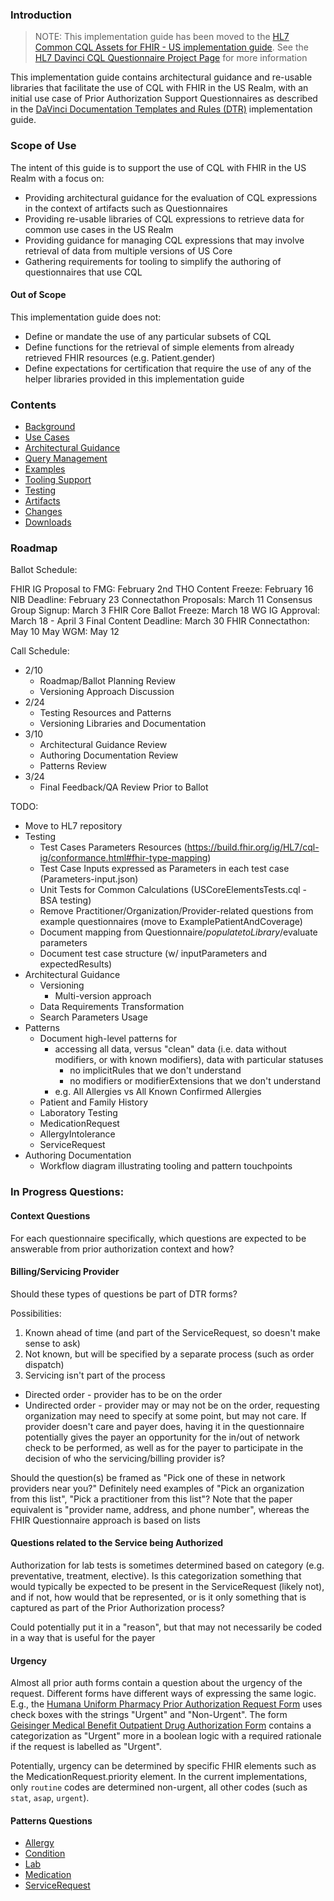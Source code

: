### Introduction

> NOTE: This implementation guide has been moved to the [HL7 Common CQL Assets for FHIR - US implementation guide](https://build.fhir.org/ig/HL7/us-cql-ig). See the [HL7 Davinci CQL Questionnaire Project Page](https://confluence.hl7.org/spaces/CDS/pages/256516986/DaVinci+CQL+Questionnaire+Support) for more information

This implementation guide contains architectural guidance and re-usable libraries that facilitate the use of CQL with FHIR in the US Realm, with an initial use case of Prior Authorization Support Questionnaires as described in the [DaVinci Documentation Templates and Rules (DTR)](https://hl7.org/fhir/us/davinci-dtr/) implementation guide.

### Scope of Use

The intent of this guide is to support the use of CQL with FHIR in the US Realm with a focus on:

* Providing architectural guidance for the evaluation of CQL expressions in the context of artifacts such as Questionnaires
* Providing re-usable libraries of CQL expressions to retrieve data for common use cases in the US Realm
* Providing guidance for managing CQL expressions that may involve retrieval of data from multiple versions of US Core
* Gathering requirements for tooling to simplify the authoring of questionnaires that use CQL

#### Out of Scope

This implementation guide does not:

* Define or mandate the use of any particular subsets of CQL
* Define functions for the retrieval of simple elements from already retrieved FHIR resources (e.g. Patient.gender)
* Define expectations for certification that require the use of any of the helper libraries provided in this implementation guide

### Contents

* [Background](background.html)
* [Use Cases](use-cases.html)
* [Architectural Guidance](architectural-guidance.html)
* [Query Management](query-management.html)
* [Examples](examples.html)
* [Tooling Support](tooling-support.html)
* [Testing](testing.html)
* [Artifacts](artifacts.html)
* [Changes](changes.html)
* [Downloads](downloads.html)

### Roadmap

Ballot Schedule:

FHIR IG Proposal to FMG: February 2nd
THO Content Freeze: February 16
NIB Deadline: February 23
Connectathon Proposals: March 11
Consensus Group Signup: March 3
FHIR Core Ballot Freeze: March 18
WG IG Approval: March 18 - April 3
Final Content Deadline: March 30
FHIR Connectathon: May 10
May WGM: May 12

Call Schedule:

* 2/10
  * Roadmap/Ballot Planning Review
  * Versioning Approach Discussion
* 2/24
  * Testing Resources and Patterns
  * Versioning Libraries and Documentation
* 3/10
  * Architectural Guidance Review
  * Authoring Documentation Review
  * Patterns Review
* 3/24
  * Final Feedback/QA Review Prior to Ballot

TODO:

* Move to HL7 repository
* Testing
  * Test Cases Parameters Resources (https://build.fhir.org/ig/HL7/cql-ig/conformance.html#fhir-type-mapping)
  * Test Case Inputs expressed as Parameters in each test case (Parameters-input.json)
  * Unit Tests for Common Calculations (USCoreElementsTests.cql - BSA testing)
  * Remove Practitioner/Organization/Provider-related questions from example questionnaires (move to ExamplePatientAndCoverage)
  * Document mapping from Questionnaire/$populate to Library/$evaluate parameters
  * Document test case structure (w/ inputParameters and expectedResults)
* Architectural Guidance
  * Versioning
    * Multi-version approach
  * Data Requirements Transformation
  * Search Parameters Usage
* Patterns
  * Document high-level patterns for
    * accessing all data, versus "clean" data (i.e. data without modifiers, or with known modifiers), data with particular statuses
      * no implicitRules that we don't understand
      * no modifiers or modifierExtensions that we don't understand
    * e.g. All Allergies vs All Known Confirmed Allergies
  * Patient and Family History
  * Laboratory Testing
  * MedicationRequest
  * AllergyIntolerance
  * ServiceRequest
* Authoring Documentation
  * Workflow diagram illustrating tooling and pattern touchpoints

### In Progress Questions:

#### Context Questions
For each questionnaire specifically, which questions are expected to be answerable from prior authorization context and how?

#### Billing/Servicing Provider

Should these types of questions be part of DTR forms?

Possibilities:
1. Known ahead of time (and part of the ServiceRequest, so doesn't make sense to ask)
2. Not known, but will be specified by a separate process (such as order dispatch)
3. Servicing isn't part of the process

* Directed order - provider has to be on the order
* Undirected order - provider may or may not be on the order, requesting organization may need to specify at some point, but may not care. If provider doesn't care and payer does, having it in the questionnaire potentially gives the payer an opportunity for the in/out of network check to be performed, as well as for the payer to participate in the decision of who the servicing/billing provider is?

Should the question(s) be framed as "Pick one of these in network providers near you?"
Definitely need examples of "Pick an organization from this list", "Pick a practitioner from this list"?
Note that the paper equivalent is "provider name, address, and phone number", whereas the FHIR Questionnaire approach is based on lists

#### Questions related to the Service being Authorized

Authorization for lab tests is sometimes determined based on category (e.g. preventative, treatment, elective). Is this categorization something that would typically be expected to be present in the ServiceRequest (likely not), and if not, how would that be represented, or is it only something that is captured as part of the Prior Authorization process?

Could potentially put it in a "reason", but that may not necessarily be coded in a way that is useful for the payer

#### Urgency
Almost all prior auth forms contain a question about the urgency of the request. Different forms have different ways of expressing the same logic. E.g., the [Humana Uniform Pharmacy Prior Authorization Request Form](https://docushare-web.apps.external.pioneer.humana.com/Marketing/docushare-app?file=2567656) uses check boxes with the strings "Urgent" and "Non-Urgent". The form [Geisinger Medical Benefit Outpatient Drug Authorization Form](https://www.geisinger.org/-/media/OneGeisinger/Files/PDFs/Provider/NaviNet/Forms/medical-benefit-outpatient-drug-authorization-form-050819.pdf?sc_lang=en&hash=6EDE27E13FCCB5731E081FC49B85359D) contains a categorization as "Urgent" more in a boolean logic with a required rationale if the request is labelled as "Urgent". 

Potentially, urgency can be determined by specific FHIR elements such as the MedicationRequest.priority element. In the current implementations, only `routine` codes are determined non-urgent, all other codes (such as `stat`, `asap`, `urgent`).

#### Patterns Questions
* [Allergy](patterns-allergy.md)
* [Condition](patterns-condition.md)
* [Lab](patterns-lab.md)
* [Medication](patterns-medication.md)
* [ServiceRequest](patterns-service.md)

